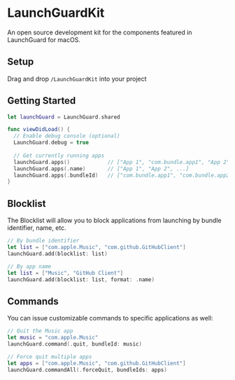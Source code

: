 # LaunchGuardKit
An open source development kit for the components featured in LaunchGuard for macOS.

## Setup

Drag and drop `/LaunchGuardKit` into your project

## Getting Started

```swift
let launchGuard = LaunchGuard.shared

func viewDidLoad() {
  // Enable debug console (optional)
  LaunchGuard.debug = true
  
  // Get currently running apps
  launchGuard.apps()            // ["App 1", "com.bundle.app1", "App 2", "com.bundle.app2", ...]
  launchGuard.apps(.name)       // ["App 1", "App 2", ...]
  launchGuard.apps(.bundleId)   // ["com.bundle.app1", "com.bundle.app2", ...]
}
```

## Blocklist

The Blocklist will allow you to block applications from launching by bundle identifier, name, etc.

```swift
// By bundle identifier
let list = ["com.apple.Music", "com.github.GitHubClient"]
launchGuard.add(blocklist: list)

// By app name
let list = ["Music", "GitHub Client"]
launchGuard.add(blocklist: list, format: .name)
```

## Commands

You can issue customizable commands to specific applications as well:

```swift
// Quit the Music app
let music = "com.apple.Music"
launchGuard.command(.quit, bundleId: music)

// Force quit multiple apps
let apps = ["com.apple.Music", "com.github.GitHubClient"]
launchGuard.commandAll(.forceQuit, bundleIds: apps)
```
